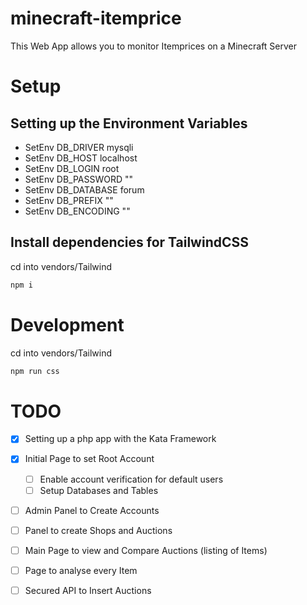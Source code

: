 # minecraft-itemprice

This Web App allows you to monitor Itemprices on a Minecraft Server

# Setup

## Setting up the Environment Variables

- SetEnv DB_DRIVER mysqli
- SetEnv DB_HOST localhost
- SetEnv DB_LOGIN root
- SetEnv DB_PASSWORD ""
- SetEnv DB_DATABASE forum
- SetEnv DB_PREFIX ""
- SetEnv DB_ENCODING ""

## Install dependencies for TailwindCSS

cd into vendors/Tailwind

```bash
npm i
```

# Development

cd into vendors/Tailwind

```bash
npm run css
```

# TODO

- [x] Setting up a php app with the Kata Framework

- [x] Initial Page to set Root Account

  - [ ] Enable account verification for default users
  - [ ] Setup Databases and Tables

- [ ] Admin Panel to Create Accounts
- [ ] Panel to create Shops and Auctions
- [ ] Main Page to view and Compare Auctions (listing of Items)
- [ ] Page to analyse every Item
- [ ] Secured API to Insert Auctions
